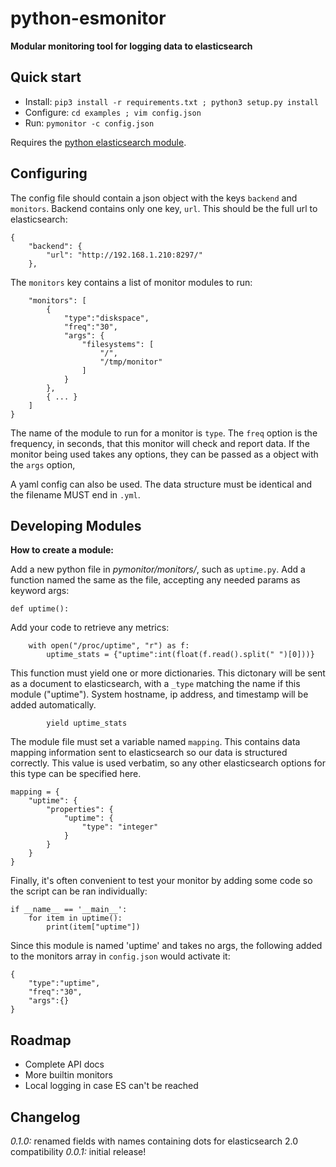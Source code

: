 python-esmonitor
================
**Modular monitoring tool for logging data to elasticsearch**

Quick start
-----------

* Install: `pip3 install -r requirements.txt ; python3 setup.py install`
* Configure: `cd examples ; vim config.json`
* Run: `pymonitor -c config.json`
 
Requires the [python elasticsearch module](https://github.com/elastic/elasticsearch-py).

Configuring
-----------

The config file should contain a json object with the keys `backend` and `monitors`. Backend contains only one key, `url`. This should be the full url to elasticsearch:

```
{
    "backend": {
        "url": "http://192.168.1.210:8297/"
    },
```

The `monitors` key contains a list of monitor modules to run:

```
    "monitors": [
        {
            "type":"diskspace",
            "freq":"30",
            "args": {
                "filesystems": [
                    "/",
                    "/tmp/monitor"
                ]
            }
        },
        { ... }
    ]
}
```

The name of the module to run for a monitor is `type`. The `freq` option is the frequency, in seconds, that this monitor will check and report data. If the monitor being used takes any options, they can be passed as a object with the `args` option,

A yaml config can also be used. The data structure must be identical and the filename MUST end in `.yml`.

Developing Modules
------------------

**How to create a module:**

Add a new python file in *pymonitor/monitors/*, such as `uptime.py`. Add a function named the same as the file, accepting any needed params as keyword args:
```
def uptime():
```
Add your code to retrieve any metrics:
```
    with open("/proc/uptime", "r") as f:
        uptime_stats = {"uptime":int(float(f.read().split(" ")[0]))}
```
This function must yield one or more dictionaries. This dictonary will be sent as a document to elasticsearch, with a `_type` matching the name if this module ("uptime"). System hostname, ip address, and timestamp will be added automatically.
```
        yield uptime_stats
```
The module file must set a variable named `mapping`. This contains data mapping information sent to elasticsearch so our data is structured correctly. This value is used verbatim, so any other elasticsearch options for this type can be specified here.
```
mapping = {
    "uptime": {
        "properties": {
            "uptime": {
                "type": "integer"
            }
        }
    }
}
```
Finally, it's often convenient to test your monitor by adding some code so the script can be ran individually:
```
if __name__ == '__main__':
    for item in uptime():
        print(item["uptime"])
```
Since this module is named 'uptime' and takes no args, the following added to the monitors array in `config.json` would activate it:
```
{
    "type":"uptime",
    "freq":"30",
    "args":{}
}
```
Roadmap
-------

* Complete API docs
* More builtin monitors
* Local logging in case ES can't be reached

Changelog
---------

*0.1.0:* renamed fields with names containing dots for elasticsearch 2.0 compatibility
*0.0.1:* initial release!

